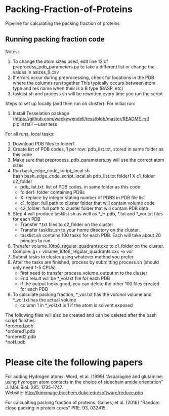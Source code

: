 # Packing-Fraction-of-Proteins
Pipeline for calculating the packing fraction of proteins

## Running packing fraction code

Notes:
1. To change the atom sizes used, edit line 12 of preprocess_pdb_parameters.py to take a different list
	or change the values in asizes_9.csv
2. If errors occur during preprocessing, check for locations in the PDB where the columns run together
	This typically occurs between atom type and res name when their is a B type (BASP, etc)
3. tasklist.sh and process.sh will be rewritten every time you run the script


Steps to set up locally (and then run on cluster):
For initial run:
1. Install Tesselation package (https://github.com/wackywendell/tess/blob/master/README.rst)  
	pip install --user tess

For all runs, local tasks:
1. Download PDB files to folder1
2. Create list of PDB codes, 1 per row: pdb_list.txt, stored in same folder as this code
3. Make sure that preprocess_pdb_parameters.py will use the correct atom sizes
4. Run bash_edge_code_script_local.sh  
	bash bash_edge_code_script_local.sh pdb_list.txt folder1 X c1_folder c2_folder  
	- pdb_list.txt: list of PDB codes, in same folder as this code
	- folder1: folder containing PDBs
	- X: replace by integer stating number of PDBS in PDB file list
	- c1_folder: full path to cluster folder that will contain volume code
	- c2_folder: full path to cluster folder that will contain PDB data
5. Step 4 will produce tasklist.sh as well as *_H.pdb, *.txt and *_vor.txt files for each PDB
	- Transfer *.txt files to c2_folder on the cluster
	- Transfer tasklist.sh to your home directory on the cluster. 
	- tasklist.sh contains 100 tasks for each PDB. Each will take about 20 minutes to run
6. Transfer volume_10to8_regular_quadrants.cxx to c1_folder on the cluster. Compile:
	g++ volume_10to8_regular_quadrants.cxx -o vor
7. Submit tasks to cluster using whatever method you prefer
8. After the tasks are finished, process by submitting process.sh (should only need 1-5 CPUs)  
	- first need to transfer process_volume_output.m to the cluster
	- End result will be *_vol.txt file for each PDB
	- If the output looks good, you can delete the other 100 files created for each PDB
9. To calculate packing fraction, *_vor.txt has the voronoi volume and *_vol.txt has the actual volume
	- column 1 in *_vol.txt is 1 if the atom is solvent exposed

The following files will also be created and can be deleted after the bash script finishes:  
 *ordered.pdb  
 *ordered1.pdb  
 *ordered2.pdb  
 *noH.pdb
 
# Please cite the following papers 

For adding Hydrogen atoms: Word, et al. (1999) "Asparagine and glutamine: using hydrogen atom contacts in the choice of sidechain amide orientation" J. Mol. Biol. 285, 1735-1747.   
Website: http://kinemage.biochem.duke.edu/software/reduce.php

For calcualting packing fraction of proteins: Gaines, et al. (2016) "Random close packing in protein cores" PRE. 93, 032415.


